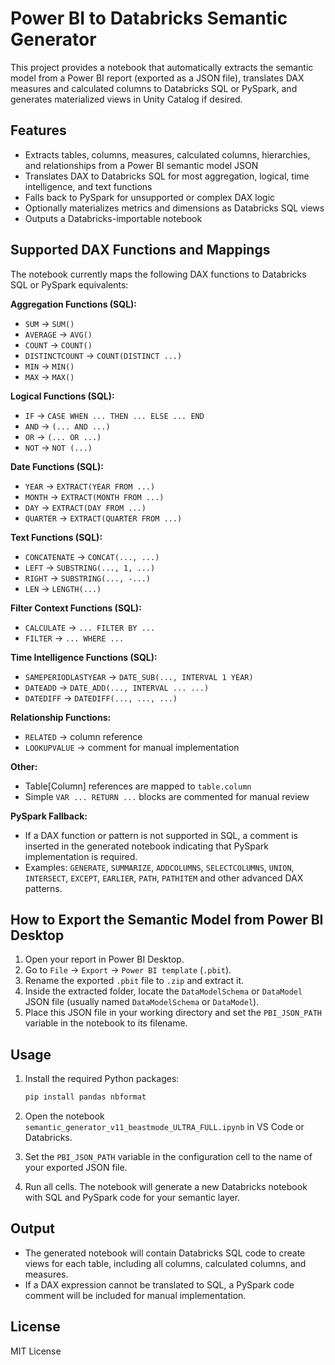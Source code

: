 # Power BI to Databricks Semantic Generator

This project provides a notebook that automatically extracts the semantic model from a Power BI report (exported as a JSON file), translates DAX measures and calculated columns to Databricks SQL or PySpark, and generates materialized views in Unity Catalog if desired.

## Features

- Extracts tables, columns, measures, calculated columns, hierarchies, and relationships from a Power BI semantic model JSON
- Translates DAX to Databricks SQL for most aggregation, logical, time intelligence, and text functions
- Falls back to PySpark for unsupported or complex DAX logic
- Optionally materializes metrics and dimensions as Databricks SQL views
- Outputs a Databricks-importable notebook

## Supported DAX Functions and Mappings

The notebook currently maps the following DAX functions to Databricks SQL or PySpark equivalents:

**Aggregation Functions (SQL):**

- `SUM` → `SUM()`
- `AVERAGE` → `AVG()`
- `COUNT` → `COUNT()`
- `DISTINCTCOUNT` → `COUNT(DISTINCT ...)`
- `MIN` → `MIN()`
- `MAX` → `MAX()`

**Logical Functions (SQL):**

- `IF` → `CASE WHEN ... THEN ... ELSE ... END`
- `AND` → `(... AND ...)`
- `OR` → `(... OR ...)`
- `NOT` → `NOT (...)`

**Date Functions (SQL):**

- `YEAR` → `EXTRACT(YEAR FROM ...)`
- `MONTH` → `EXTRACT(MONTH FROM ...)`
- `DAY` → `EXTRACT(DAY FROM ...)`
- `QUARTER` → `EXTRACT(QUARTER FROM ...)`

**Text Functions (SQL):**

- `CONCATENATE` → `CONCAT(..., ...)`
- `LEFT` → `SUBSTRING(..., 1, ...)`
- `RIGHT` → `SUBSTRING(..., -...)`
- `LEN` → `LENGTH(...)`

**Filter Context Functions (SQL):**

- `CALCULATE` → `... FILTER BY ...`
- `FILTER` → `... WHERE ...`

**Time Intelligence Functions (SQL):**

- `SAMEPERIODLASTYEAR` → `DATE_SUB(..., INTERVAL 1 YEAR)`
- `DATEADD` → `DATE_ADD(..., INTERVAL ... ...)`
- `DATEDIFF` → `DATEDIFF(..., ..., ...)`

**Relationship Functions:**

- `RELATED` → column reference
- `LOOKUPVALUE` → comment for manual implementation

**Other:**

- Table[Column] references are mapped to `table.column`
- Simple `VAR ... RETURN ...` blocks are commented for manual review

**PySpark Fallback:**

- If a DAX function or pattern is not supported in SQL, a comment is inserted in the generated notebook indicating that PySpark implementation is required.
- Examples: `GENERATE`, `SUMMARIZE`, `ADDCOLUMNS`, `SELECTCOLUMNS`, `UNION`, `INTERSECT`, `EXCEPT`, `EARLIER`, `PATH`, `PATHITEM` and other advanced DAX patterns.

## How to Export the Semantic Model from Power BI Desktop

1. Open your report in Power BI Desktop.
2. Go to `File` → `Export` → `Power BI template` (`.pbit`).
3. Rename the exported `.pbit` file to `.zip` and extract it.
4. Inside the extracted folder, locate the `DataModelSchema` or `DataModel` JSON file (usually named `DataModelSchema` or `DataModel`).
5. Place this JSON file in your working directory and set the `PBI_JSON_PATH` variable in the notebook to its filename.

## Usage

1. Install the required Python packages:

   ```sh
   pip install pandas nbformat
   ```

2. Open the notebook `semantic_generator_v11_beastmode_ULTRA_FULL.ipynb` in VS Code or Databricks.
3. Set the `PBI_JSON_PATH` variable in the configuration cell to the name of your exported JSON file.
4. Run all cells. The notebook will generate a new Databricks notebook with SQL and PySpark code for your semantic layer.

## Output

- The generated notebook will contain Databricks SQL code to create views for each table, including all columns, calculated columns, and measures.
- If a DAX expression cannot be translated to SQL, a PySpark code comment will be included for manual implementation.

## License

MIT License
